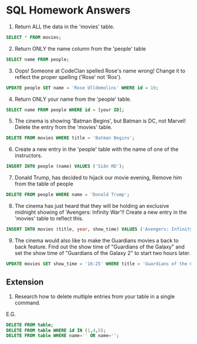 # SQL Homework Answers

1) Return ALL the data in the 'movies' table.

```sql
SELECT * FROM movies;
```

2) Return ONLY the name column from the 'people' table

```sql
SELECT name FROM people;
```

3) Oops! Someone at CodeClan spelled Rose's name wrong! Change it to reflect the proper spelling ('Rose' not 'Ros').

```sql
UPDATE people SET name = 'Rose Ulldemolins' WHERE id = 10;
```

4) Return ONLY your name from the 'people' table.

```sql
SELECT name FROM people WHERE id = [your ID];
```

5) The cinema is showing 'Batman Begins', but Batman is DC, not Marvel! Delete the entry from the 'movies' table.

```sql
DELETE FROM movies WHERE title = 'Batman Begins';
```

6) Create a new entry in the 'people' table with the name of one of the instructors.

```sql
INSERT INTO people (name) VALUES ('Siân RD');
```

7) Donald Trump, has decided to hijack our movie evening, Remove him from the table of people

```sql
DELETE FROM people WHERE name = 'Donald Trump';
```

8) The cinema has just heard that they will be holding an exclusive midnight showing of 'Avengers: Infinity War'!! Create a new entry in the 'movies' table to reflect this.

```sql
INSERT INTO movies (title, year, show_time) VALUES ('Avengers: Infinity War', 2018, '00:00');
```

9) The cinema would also like to make the Guardians movies a back to back feature. Find out the show time of "Guardians of the Galaxy" and set the show time of "Guardians of the Galaxy 2" to start two hours later.

```sql
UPDATE movies SET show_time = '16:25' WHERE title = 'Guardians of the Galaxy 2';
```

## Extension

1) Research how to delete multiple entries from your table in a single command.

E.G.

```sql
DELETE FROM table;
DELETE FROM table WHERE id IN (1,4,5);
DELETE FROM table WHERE name='' OR name='';
```
